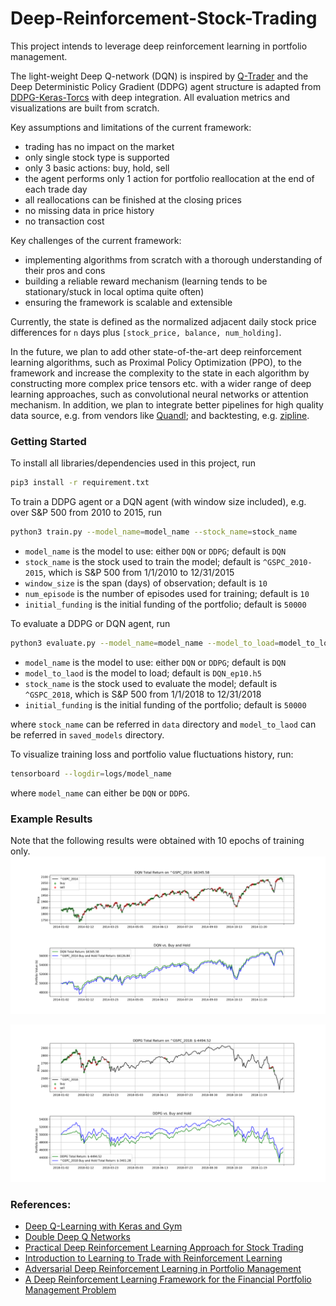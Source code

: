 # Deep-Reinforcement-Stock-Trading

This project intends to leverage deep reinforcement learning in portfolio management.

The light-weight Deep Q-network (DQN) is inspired by [Q-Trader](https://github.com/edwardhdlu/q-trader) and the Deep Deterministic Policy Gradient (DDPG) agent structure is adapted from [DDPG-Keras-Torcs](https://github.com/yanpanlau/DDPG-Keras-Torcs) with deep integration. All evaluation metrics and visualizations are built from scratch.

Key assumptions and limitations of the current framework:
- trading has no impact on the market
- only single stock type is supported
- only 3 basic actions: buy, hold, sell
- the agent performs only 1 action for portfolio reallocation at the end of each trade day
- all reallocations can be finished at the closing prices
- no missing data in price history
- no transaction cost

Key challenges of the current framework:
- implementing algorithms from scratch with a thorough understanding of their pros and cons
- building a reliable reward mechanism (learning tends to be stationary/stuck in local optima quite often)
- ensuring the framework is scalable and extensible

Currently, the state is defined as the normalized adjacent daily stock price differences for `n` days plus  `[stock_price, balance, num_holding]`.

In the future, we plan to add other state-of-the-art deep reinforcement learning algorithms, such as Proximal Policy Optimization (PPO), to the framework and increase the complexity to the state in each algorithm by constructing more complex price tensors etc. with a wider range of deep learning approaches, such as convolutional neural networks or attention mechanism. In addition, we plan to integrate better pipelines for high quality data source, e.g. from vendors like [Quandl](https://www.quandl.com/); and backtesting, e.g. [zipline](https://github.com/quantopian/zipline).

### Getting Started
To install all libraries/dependencies used in this project, run
```bash
pip3 install -r requirement.txt
```

To train a DDPG agent or a DQN agent (with window size included), e.g. over S&P 500 from 2010 to 2015, run
```bash
python3 train.py --model_name=model_name --stock_name=stock_name
```

- `model_name`      is the model to use: either `DQN` or `DDPG`; default is `DQN`
- `stock_name`      is the stock used to train the model; default is `^GSPC_2010-2015`, which is S&P 500 from 1/1/2010 to 12/31/2015
- `window_size`     is the span (days) of observation; default is `10`
- `num_episode`     is the number of episodes used for training; default is `10`
- `initial_funding` is the initial funding of the portfolio; default is `50000`

To evaluate a DDPG or DQN agent, run
```bash
python3 evaluate.py --model_name=model_name --model_to_load=model_to_load --stock_name=stock_name
```

- `model_name`      is the model to use: either `DQN` or `DDPG`; default is `DQN`
- `model_to_laod`   is the model to load; default is `DQN_ep10.h5`
- `stock_name`   is the stock used to evaluate the model; default is `^GSPC_2018`, which is S&P 500 from 1/1/2018 to 12/31/2018
- `initial_funding` is the initial funding of the portfolio; default is `50000`

where `stock_name` can be referred in `data` directory and `model_to_laod` can be referred in `saved_models` directory.

To visualize training loss and portfolio value fluctuations history, run:
```bash
tensorboard --logdir=logs/model_name
```
where `model_name` can either be `DQN` or `DDPG`.

### Example Results
Note that the following results were obtained with 10 epochs of training only. 
![alt_text](./visualizations/DQN_^GSPC_2014.png)

![alt_text](./visualizations/DDPG_^GSPC_2018.png)

### References:
- [Deep Q-Learning with Keras and Gym](https://keon.io/deep-q-learning/)
- [Double Deep Q Networks](https://towardsdatascience.com/double-deep-q-networks-905dd8325412)
- [Practical Deep Reinforcement Learning Approach for Stock Trading](https://arxiv.org/abs/1811.07522)
- [Introduction to Learning to Trade with Reinforcement Learning](http://www.wildml.com/)
- [Adversarial Deep Reinforcement Learning in Portfolio Management](https://arxiv.org/abs/1808.09940)
- [A Deep Reinforcement Learning Framework for the Financial Portfolio Management Problem](https://arxiv.org/abs/1706.10059)
